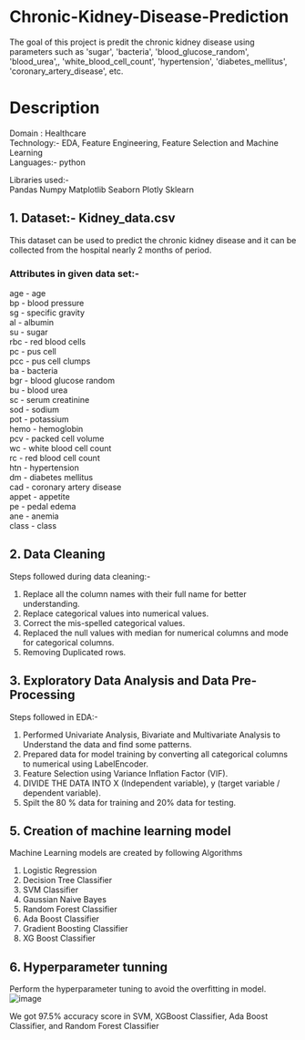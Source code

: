 # Chronic-Kidney-Disease-Prediction
The goal of this project is predit the chronic kidney disease using parameters such as 'sugar', 'bacteria', 'blood_glucose_random', 'blood_urea',, 'white_blood_cell_count', 'hypertension', 'diabetes_mellitus', 'coronary_artery_disease', etc.

# Description  
Domain : Healthcare  
Technology:- EDA, Feature Engineering, Feature Selection and Machine Learning  
Languages:- python  

Libraries used:-  
Pandas
Numpy
Matplotlib
Seaborn
Plotly
Sklearn

## 1. Dataset:- Kidney_data.csv  
This dataset can be used to predict the chronic kidney disease and it can be collected from the hospital nearly 2 months of period.  

### Attributes in given data set:-  
age - age  
bp - blood pressure  
sg - specific gravity  
al - albumin  
su - sugar  
rbc - red blood cells  
pc - pus cell  
pcc - pus cell clumps  
ba - bacteria  
bgr - blood glucose random  
bu - blood urea  
sc - serum creatinine  
sod - sodium  
pot - potassium  
hemo - hemoglobin  
pcv - packed cell volume  
wc - white blood cell count  
rc - red blood cell count  
htn - hypertension  
dm - diabetes mellitus  
cad - coronary artery disease  
appet - appetite  
pe - pedal edema  
ane - anemia  
class - class  

## 2. Data Cleaning  
Steps followed during data cleaning:-  
1. Replace all the column names with their full name for better understanding.  
2. Replace categorical values into numerical values.  
3. Correct the mis-spelled categorical values.  
4. Replaced the null values with median for numerical columns and mode for categorical columns.  
5. Removing Duplicated rows.  

## 3. Exploratory Data Analysis  and Data Pre-Processing  
Steps followed in EDA:-    
1. Performed Univariate Analysis, Bivariate and Multivariate Analysis to Understand the data and find some patterns.  
2. Prepared data for model training by converting all categorical columns to numerical using LabelEncoder.  
3. Feature Selection using Variance Inflation Factor (VIF).  
5. DIVIDE THE DATA INTO X (Independent variable), y (target variable / dependent variable).  
6. Spilt the 80 % data for training and 20% data for testing.  

## 5. Creation of machine learning model  
Machine Learning models are created by following Algorithms     
1. Logistic Regression  
2. Decision Tree Classifier  
3. SVM Classifier  
4. Gaussian Naive Bayes  
5. Random Forest Classifier  
6. Ada Boost Classifier  
7. Gradient Boosting Classifier    
8. XG Boost Classifier  

## 6. Hyperparameter tunning  
Perform the hyperparameter tuning to avoid the overfitting in model.       
![image](https://github.com/user-attachments/assets/fa36120a-fc29-4e33-9323-3431504b6d85)


We got 97.5% accuracy score in SVM, XGBoost Classifier, Ada Boost Classifier, and Random Forest Classifier  


